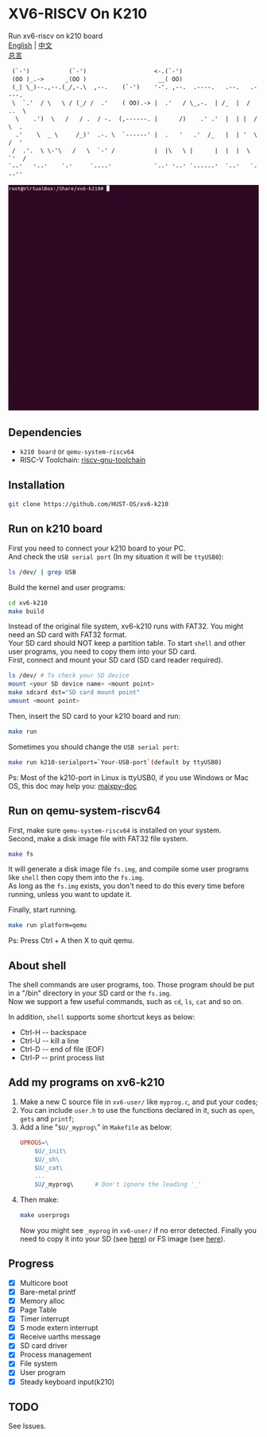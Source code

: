 # XV6-RISCV On K210
Run xv6-riscv on k210 board  
[English](./README.md) | [中文](./README_cn.md)   
[总言](./doc/总言.md)

```
 (`-')           (`-')                   <-.(`-')                            
 (OO )_.->      _(OO )                    __( OO)                            
 (_| \_)--.,--.(_/,-.\  ,--.    (`-')    '-'. ,--.  .----.   .--.   .----.   
 \  `.'  / \   \ / (_/ /  .'    ( OO).-> |  .'   / \_,-.  | /_  |  /  ..  \  
  \    .')  \   /   / .  / -.  (,------. |      /)    .' .'  |  | |  /  \  . 
  .'    \  _ \     /_)'  .-. \  `------' |  .   '   .'  /_   |  | '  \  /  ' 
 /  .'.  \ \-'\   /   \  `-' /           |  |\   \ |      |  |  |  \  `'  /  
`--'   '--'    `-'     `----'            `--' '--' `------'  `--'   `---''   
```

![run-k210](./doc/img/xv6-k210_run.gif)  

## Dependencies
+ `k210 board` or `qemu-system-riscv64`
+ RISC-V Toolchain: [riscv-gnu-toolchain](https://github.com/riscv/riscv-gnu-toolchain.git)

## Installation
```bash
git clone https://github.com/HUST-OS/xv6-k210
```

## Run on k210 board
First you need to connect your k210 board to your PC.  
And check the `USB serial port` (In my situation it will be `ttyUSB0`):  
```bash
ls /dev/ | grep USB
```
Build the kernel and user programs:

```bash
cd xv6-k210
make build
```
Instead of the original file system, xv6-k210 runs with FAT32. You might need an SD card with FAT32 format.  
Your SD card should NOT keep a partition table. To start `shell` and other user programs, you need to copy them into your SD card.  
First, connect and mount your SD card (SD card reader required).
```bash
ls /dev/ # To check your SD device
mount <your SD device name> <mount point>
make sdcard dst="SD card mount point"
umount <mount point>
```
Then, insert the SD card to your k210 board and run:
```bash
make run
```
Sometimes you should change the `USB serial port`:  
```bash
make run k210-serialport=`Your-USB-port`(default by ttyUSB0)
```
Ps: Most of the k210-port in Linux is ttyUSB0, if you use Windows or Mac OS, this doc 
may help you: [maixpy-doc](https://maixpy.sipeed.com/zh/get_started/env_install_driver.html#)  

## Run on qemu-system-riscv64
First, make sure `qemu-system-riscv64` is installed on your system.  
Second, make a disk image file with FAT32 file system.
```bash
make fs
```
It will generate a disk image file `fs.img`, and compile some user programs like `shell` then copy them into the `fs.img`.  
As long as the `fs.img` exists, you don't need to do this every time before running, unless you want to update it.

Finally, start running.
```bash
make run platform=qemu
```

Ps: Press Ctrl + A then X to quit qemu.

## About shell

The shell commands are user programs, too. Those program should be put in a "/bin" directory in your SD card or the `fs.img`.  
Now we support a few useful commands, such as `cd`, `ls`, `cat` and so on.

In addition, `shell` supports some shortcut keys as below:

- Ctrl-H -- backspace  
- Ctrl-U -- kill a line  
- Ctrl-D -- end of file (EOF)  
- Ctrl-P -- print process list  

## Add my programs on xv6-k210
1. Make a new C source file in `xv6-user/` like `myprog.c`, and put your codes;
2. You can include `user.h` to use the functions declared in it, such as `open`, `gets` and `printf`;
3. Add a line "`$U/_myprog\`" in `Makefile` as below:
    ```Makefile
    UPROGS=\
        $U/_init\
        $U/_sh\
        $U/_cat\
        ...
        $U/_myprog\      # Don't ignore the leading '_'
    ```
4. Then make:
    ```bash
    make userprogs
    ```
    Now you might see `_myprog` in `xv6-user/` if no error detected. Finally you need to copy it into your SD (see [here](#run-on-k210-board))
     or FS image (see [here](#run-on-qemu-system-riscv64)).

## Progress
- [x] Multicore boot
- [x] Bare-metal printf
- [x] Memory alloc
- [x] Page Table
- [x] Timer interrupt
- [x] S mode extern interrupt
- [x] Receive uarths message
- [x] SD card driver
- [x] Process management
- [x] File system
- [x] User program
- [X] Steady keyboard input(k210)

## TODO
See Issues.

